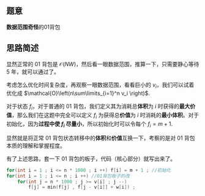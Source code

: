 题意
----
**数据范围奇怪**的01背包

思路简述
----
显然正常的 01 背包是 $\mathcal{O}\left(NW\right)$，然后看一眼数据范围，推算一下，只需要静心等待 5 年，就可以通过了。

考虑怎么优化时间复杂度，再观察一眼数据范围，看看巨小的 $v_i$，我们可以试着优化成 $\mathcal{O}\left(n\sum\limits_{i=1}^n v_i \right)$.

对于状态 $f_i$，对于普通的 01 背包，我们定义其为消耗总**体积**为 $i$ 时获得的**最大价值**，那么我们在这题中完全可以定义 $f_i$ 为获得总**价值**为 $i$ 时消耗的**最小体积**。对于初始化，因为**过程中使 $f_i$ 尽量小**，所以初始化时可以令每个 $f_i=m+1$. 

显然就是将正常 01 背包状态转移中的**体积**和**价值**互换一下，考察的是对 01 背包本质的理解和掌握程度。

有了上述思路，套一下 01 背包的板子，代码（核心部分）就写出来了。
```cpp
for(int i = 1 ; i <= n * 1000 ; i ++) f[i] = m + 1 ; //初始化
for(int i = 1 ; i <= n ; i ++) //01背包板子的改
	for(int j = n * 1000 ; j >= v[i] ; j --)
		f[j] = min(f[j] , f[j - v[i]] + w[i]) ;
```





